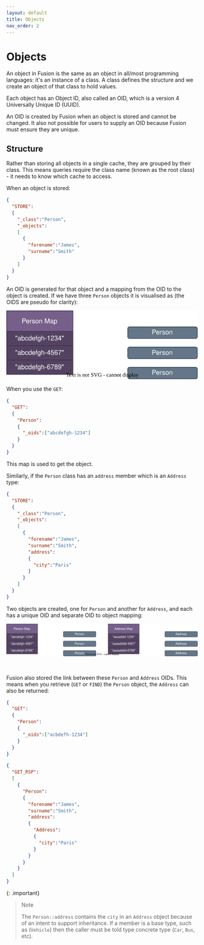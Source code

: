 ```yaml
---
layout: default
title: Objects
nav_order: 2
---
```


# Objects
An object in Fusion is the same as an object in all/most programming languages: it's an instance of a class. A class defines the structure and we create an object of that class to hold values.

Each object has an Object ID, also called an OID, which is a version 4 Universally Unique ID (UUID). 

An OID is created by Fusion when an object is stored and cannot be changed. It also not possible for users to supply an OID because Fusion must ensure they are unique.


## Structure
Rather than storing all objects in a single cache, they are grouped by their class. This means queries require the class name (known as the root class) - it needs to know which cache to access.


When an object is stored:

```json
{
  "STORE":
  {
    "_class":"Person",
    "_objects":
    [
      {
        "forename":"James",
        "surname":"Smith"
      }
    ]        
  }
}
```

An OID is generated for that object and a mapping from the OID to the object is created. If we have three `Person` objects it is visualised as (the OIDS are pseudo for clarity):

<center>

![Oid to objects map](images/objects_oidobjectmap.svg)

</center>

When you use the `GET`:

```json
{
  "GET":
  {
    "Person":
    {
      "_oids":["abcdefgh-1234"]
    }
  }
}
```

This map is used to get the object. 

Similarly, if the `Person` class has an `address` member which is an `Address` type:

```json
{
  "STORE":
  {
    "_class":"Person",
    "_objects":
    [
      {
        "forename":"James",
        "surname":"Smith",
        "address":
        {
          "city":"Paris"
        }
      }
    ]        
  }
}
```

Two objects are created, one for `Person` and another for `Address`, and each has a unique OID and separate OID to object mapping:

<center>

![Oid to objects map](images/objects_oidobjectmap2.svg)

</center>

<br/>

Fusion also stored the link between these `Person` and `Address` OIDs. This means when you retrieve (`GET` or `FIND`) the `Person` object, the `Address` can also be returned:

```json
{
  "GET":
  {
    "Person":
    {
      "_oids":["acbdefh-1234"]
    }
  }
}
```

```json
{
  "GET_RSP":
  [
    {
      "Person":
      {
        "forename":"James",
        "surname":"Smith",
        "address":
        {
          "Address":
          {
            "city":"Paris"
          }          
        }
      }
    }
  ]
}
```

{: .important}
> Note 
>
> The `Person::address` contains the `city` in an `Address` object because of an intent to support inheritance. If a member is a base type, such as (`Vehicle`) then the caller must be told type concrete type (`Car`, `Bus`, etc).

